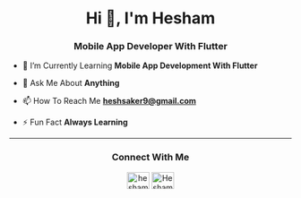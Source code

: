 <h1 align="center">Hi 👋, I'm Hesham</h1>
<h3 align="center">Mobile App Developer With Flutter</h3>



- 🌱 I’m Currently Learning **Mobile App Development With Flutter**

- 💬 Ask Me About **Anything**

- 📫 How To Reach Me **heshsaker9@gmail.com**

- ⚡ Fun Fact **Always Learning**


 

<hr></hr>






<h3 align="center">Connect With Me</h3>
<p align="center">
<a href=https://www.linkedin.com/in/hesham-qutb-bba58a241" target="blank"><img align="center" src="https://raw.githubusercontent.com/rahuldkjain/github-profile-readme-generator/master/src/images/icons/Social/linked-in-alt.svg" alt="hesham-qutb-bba58a241" height="30" width="40" /></a>
<a href="https://www.facebook.com/Hesham.ElQutb.1" target="blank"><img align="center" src="https://raw.githubusercontent.com/rahuldkjain/github-profile-readme-generator/master/src/images/icons/Social/facebook.svg" alt="Hesham.ElQutb" height="30" width="40" /></a>























